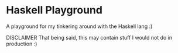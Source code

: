 # Haskell Playground

A playground for my tinkering around with the Haskell lang :)

DISCLAIMER That being said, this may contain stuff I would not do in production :)